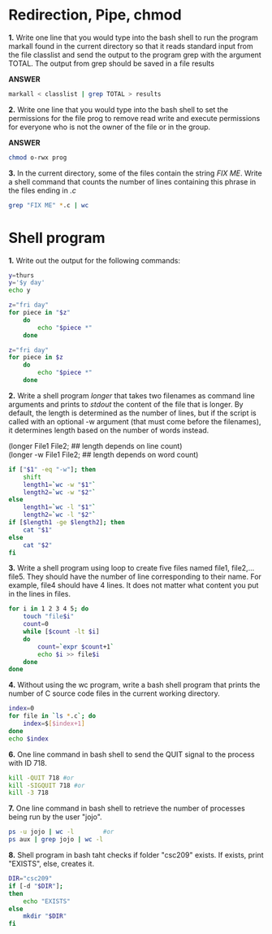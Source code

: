 # Redirection, Pipe, chmod

**1.**  Write one line that you would type into the bash shell to run the program markall found in the current directory so that it reads standard input from the file classlist and send the output to the program grep with the argument TOTAL. The output from grep should be saved in a file results

**ANSWER**

```sh
markall < classlist | grep TOTAL > results
```

**2.** Write one line that you would type into the bash shell to set the permissions for the file prog to remove read write and execute permissions for everyone who is not the owner of the file or in the group.

**ANSWER**

```sh
chmod o-rwx prog
```

**3.** In the current directory, some of the files contain the string _FIX ME_. Write a shell command that counts the number of lines containing this phrase in the files ending in _.c_

```sh
grep "FIX ME" *.c | wc
```

# Shell program

**1.**  Write out the output for the following commands:

```sh
y=thurs
y='$y day'
echo y
```

```sh
z="fri day"
for piece in "$z"
    do
        echo "$piece *"
    done
```

```sh
z="fri day"
for piece in $z
    do
        echo "$piece *"
    done
```

**2.**  Write a shell program _longer_ that takes two filenames as command line arguments and prints to _stdout_ the content of the file that is longer.  By default, the length is determined as the number of lines, but if the script is called with an optional -w argument \(that must come before the filenames\), it determines length based on the number of words instead.

\(longer File1 File2; \#\# length depends on line count\)  
\(longer -w File1 File2; \#\# length depends on word count\)

```sh
if ["$1" -eq "-w"]; then
    shift
    length1=`wc -w "$1"`
    length2=`wc -w "$2"`
else
    length1=`wc -l "$1"`
    length2=`wc -l "$2"`
if [$length1 -ge $length2]; then
    cat "$1"
else
    cat "$2"
fi
```

**3.**  Write a shell program using loop to create five files named file1, file2,... file5. They should have the number of line corresponding to their name. For example, file4 should have 4 lines. It does not matter what content you put in the lines in files.

```sh
for i in 1 2 3 4 5; do
    touch "file$i"
    count=0
    while [$count -lt $i]
    do
        count=`expr $count+1`
        echo $i >> file$i
    done
done
```

**4.** Without using the wc program, write a bash shell program that prints the number of C source code files in the current working directory.

```sh
index=0
for file in `ls *.c`; do
    index=$[$index+1]
done
echo $index
```

**6.** One line command in bash shell to send the QUIT signal to the process with ID 718.

```sh
kill -QUIT 718 #or
kill -SIGQUIT 718 #or
kill -3 718
```

**7.** One line command in bash shell to retrieve the number of processes being run by the user "jojo".

```sh
ps -u jojo | wc -l        #or
ps aux | grep jojo | wc -l
```

**8.** Shell program in bash taht checks if folder "csc209" exists. If exists, print "EXISTS", else, creates it.

```sh
DIR="csc209"
if [-d "$DIR"];
then 
    echo "EXISTS"
else
    mkdir "$DIR"
fi
```



